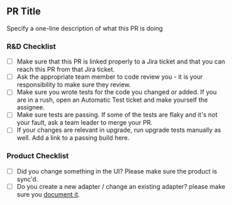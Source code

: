 ## PR Title
Specify a one-line description of what this PR is doing

### R&D Checklist
- [ ] Make sure that this PR is linked properly to a Jira ticket and that you can reach this PR from that Jira ticket.
- [ ] Ask the appropriate team member to code review you - it is your responsibility to make sure they review.
- [ ] Make sure you wrote tests for the code you changed or added. If you are in a rush, open an Automatic Test ticket and make yourself the assignee.
- [ ] Make sure tests are passing. If some of the tests are flaky and it's not your fault, ask a team leader to merge your PR.
- [ ] If your changes are relevant in upgrade, run upgrade tests manually as well. Add a link to a passing build here.

### Product Checklist
- [ ] Did you change something in the UI? Please make sure the product is sync'd.
- [ ] Do you create a new adapter / change an existing adapter? please make sure you [document it](https://axonius.atlassian.net/wiki/spaces/AX/pages/988414184/Adapter+Documentation).
